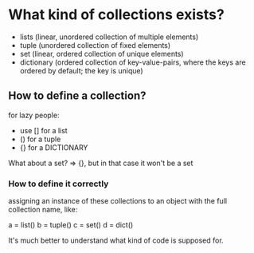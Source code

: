 #	What kind of collections exists?

-	lists		(linear, unordered collection of multiple elements)
-	tuple		(unordered collection of fixed elements)
-	set			(linear, ordered collection of unique elements)
-	dictionary	(ordered collection of key-value-pairs, where the keys are ordered by default; the key is unique)

##	How to define a collection?

for lazy people:
-	use [] for a list
-	() for a tuple
-	{} for a DICTIONARY

What about a set? => {}, but in that case it won't be a set

###	How to define it correctly
assigning an instance of these collections to an object with the full collection name, like:

a = list()
b = tuple()
c = set()
d = dict()

It's much better to understand what kind of code is supposed for.